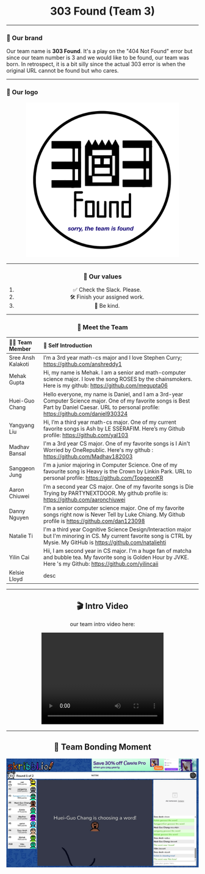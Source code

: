 <div align="center">

# 303 Found (Team 3)

</div>

---

### 🔰 Our brand
Our team name is **303 Found**. It's a play on the "404 Not Found" error but since our team number is 3 and we would like to be found, our team was born. In retrospect, it is a bit silly since the actual 303 error is when the original URL cannot be found but who cares. 

---

### 🧋 Our logo
<div align="center">
<img src="logo.jpg" alt="Team Logo" width="400"/>

---

### 💬 Our values
1. ✅ Check the Slack. Please.
2. 🛠️ Finish your assigned work. 
3. 💛 Be kind. 

---

### 👥 Meet the Team
| 🧑‍💻 Team Member| 🎤 Self Introduction |
| :---------------- | :------- | 
| Sree Ansh Kalakoti        |   I’m a 3rd year math-cs major and I love Stephen Curry; https://github.com/anshreddy1| 
| Mehak Gupta           |   Hi, my name is Mehak. I am a senior and math-computer science major. I love the song ROSES by the chainsmokers. Here is my github: https://github.com/megupta06   | 
| Huei-Guo Chang    |  Hello everyone, my name is Daniel, and I am a 3rd-year Computer Science major. One of my favorite songs is Best Part by Daniel Caesar. URL to personal profile: https://github.com/daniel930324| 
| Yangyang Liu |   Hi, I’m a third year math-cs major. One of my current favorite songs is Ash by LE SSERAFIM. Here’s my Github profile: https://github.com/yal103| 
| Madhav Bansal |   I'm a 3rd year CS major. One of my favorite songs is I Ain't Worried by OneRepublic. Here's my github : https://github.com/Madhav182003| 
| Sanggeon Jung |   I'm a junior majoring in Computer Science. One of my favourite song is Heavy is the Crown by Linkin Park. URL to personal profile: https://github.com/TopgeonKR   | 
| Aaron Chiuwei |  I’m a second year CS major. One of my favorite songs is Die Trying by PARTYNEXTDOOR. My github profile is: https://github.com/aaronchiuwei   | 
| Danny Nguyen |  I'm a senior computer science major. One of my favorite songs right now is Never Tell by Luke Chiang. My Github profile is https://github.com/dan123098   | 
| Natalie Ti |  I'm a third year Cognitive Science Design/Interaction major but I'm minoring in CS. My current favorite song is CTRL by Mysie. My GitHub is https://github.com/nataliehti  | 
| Yilin Cai |  Hii, I am second year in CS major. I'm a huge fan of matcha and bubble tea. My favorite song is Golden Hour by JVKE. Here 's my Github: https://github.com/yilincaii  | 
| Kelsie Lloyd |  desc   | 

---

## 🎬 Intro Video

our team intro video here:

<video src="../admin/videos/teamintro.mp4" width="320" height="240" controls></video>

---

## 📸 Team Bonding Moment

![Team Bonding](../admin/teambonding.jpg)
